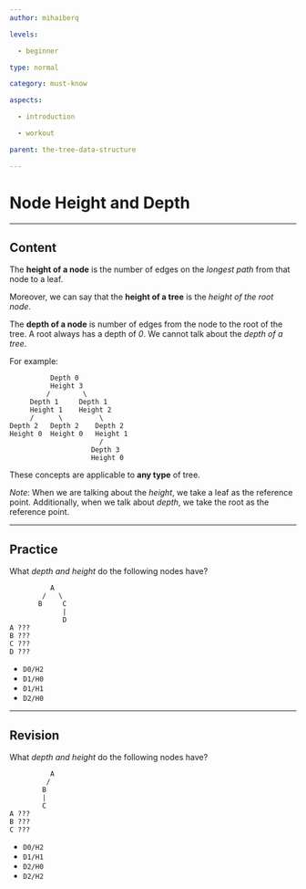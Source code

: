 ```yaml
---
author: mihaiberq

levels:

  - beginner

type: normal

category: must-know

aspects:

  - introduction

  - workout

parent: the-tree-data-structure

---
```


# Node Height and Depth

---
## Content

The **height of a node** is the number of edges on the *longest path* from that node to a leaf.

Moreover, we can say that the **height of a tree** is the *height of the root node*.

The **depth of a node** is number of edges from the node to the root of the tree. A root always has a depth of *0*. We cannot talk about the *depth of a tree*.

For example:
```text
          Depth 0
          Height 3
         /        \
     Depth 1     Depth 1
     Height 1    Height 2
     /      \         \
Depth 2   Depth 2    Depth 2
Height 0  Height 0   Height 1
                      /
                    Depth 3
                    Height 0

```
These concepts are applicable to **any type** of tree.

*Note*: When we are talking about the *height*, we take a leaf as the reference point. Additionally, when we talk about *depth*, we take the root as the reference point.

---
## Practice

What *depth and height* do the following nodes have?
```
          A
        /   \
       B     C
             |
             D
A ???
B ???
C ???
D ???
```

* `D0/H2`
* `D1/H0`
* `D1/H1`
* `D2/H0`

---
## Revision

What *depth and height* do the following nodes have?
```
          A
         /
        B
        |
        C
A ???
B ???
C ???
```

* `D0/H2`
* `D1/H1`
* `D2/H0`
* `D2/H2`



